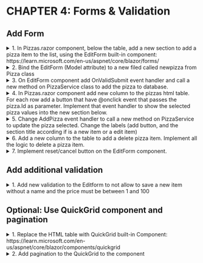 # CHAPTER 4: Forms & Validation

## Add Form

<details>
<summary>1. In Pizzas.razor component, below the table, add a new section to add a pizza item to the list, using the EditForm built-in component: https://learn.microsoft.com/en-us/aspnet/core/blazor/forms/ </summary>

```
<hr>
<h3>Adicionar Pizza</h3>
<div class="row">
    <div class="col-md-6">
        <EditForm Model="newPizza" OnValidSubmit="AddPizza" FormName="pizzaForm">
            <DataAnnotationsValidator />
            <ValidationSummary />

            <div class="mb-3">
                <label for="name" class="form-label">Name:</label>
                <InputText id="name" @bind-Value="newPizza.Name" class="form-control" />
                <ValidationMessage For="() => newPizza.Name" class="text-danger" />
            </div>
            <div class="mb-3">
                <label for="description" class="form-label">Description:</label>
                <InputText id="description" @bind-Value="newPizza.Description" class="form-control" />
                <ValidationMessage For="() => newPizza.Description" class="text-danger" />
            </div>
            <div class="mb-3">
                <label for="price" class="form-label">Price:</label>
                <InputNumber id="price" @bind-Value="newPizza.Price" class="form-control" />
                <ValidationMessage For="() => newPizza.Price" class="text-danger" />
            </div>
            <div class="mb-3">
                <label for="vegetarian" class="form-label">Vegetarian:</label>
                <InputCheckbox id="vegetarian" @bind-Value="newPizza.Vegetarian" class="form-check-input" />
                <ValidationMessage For="() => newPizza.Vegetarian" class="text-danger" />
            </div>
            <button type="submit" class="btn btn-primary">Adicionar</button>
        </EditForm>
    </div>
</div>
```

</details>

<details>
<summary>2. Bind the EditForm (Model attribute) to a new filed called newpizza from Pizza class</summary>

```
@code {
    [SupplyParameterFromForm]
    protected Pizza newPizza { get; set; } = new();
}
```

</details>
<details>
<summary>3. On EditForm component add OnValidSubmit event handler and call a new method on PizzaService class to add the pizza to database.</summary>

```
// Pizzas.razor
protected void AddPizza()
    {
        PizzaService.AddPizza(newPizza);
        newPizza = new();       
        pizzas = PizzaService.GetPizzas();
    }
//PizzaService.cs

public void AddPizza(Pizza pizza)
    {
        db.Pizzas.Add(pizza);
        db.SaveChanges();
    }
```

</details>
<details>
<summary>4. In Pizzas.razor component add new column to the pizzas html table. For each row add a button that have @onclick event that passes the pizza.Id as parameter. Implement that event handler to show the selected pizza values into the new section below.</summary>

```
<td><button @onclick="() => OnEditHandler(pizza.Id)">Editar</button></td>

@code{
private void OnEditHandler(int pizzaId)
    {
        newPizza = pizzas.FirstOrDefault(p => p.Id == pizzaId)!;
    }
}
```

</details>
<details>
<summary>5. Change AddPizza event handler to call a new method on PizzaService to update the pizza selected. Change the labels (add button, and the section title according if is a new item or a edit item)</summary>

```
<hr>
<h3>@title</h3>
<div class="row">
    <div class="col-md-6">
        <EditForm Model="newPizza" OnValidSubmit="UpsertPizza">
            <DataAnnotationsValidator />
            <ValidationSummary />

            <div class="mb-3">
                <label for="name" class="form-label">Name:</label>
                <InputText id="name" @bind-Value="newPizza.Name" class="form-control" />
                <ValidationMessage For="() => newPizza.Name" class="text-danger" />
            </div>
            <div class="mb-3">
                <label for="description" class="form-label">Description:</label>
                <InputText id="description" @bind-Value="newPizza.Description" class="form-control" />
                <ValidationMessage For="() => newPizza.Description" class="text-danger" />
            </div>
            <div class="mb-3">
                <label for="price" class="form-label">Price:</label>
                <InputNumber id="price" @bind-Value="newPizza.Price" class="form-control" />
                <ValidationMessage For="() => newPizza.Price" class="text-danger" />
            </div>
            <div class="mb-3">
                <label for="vegetarian" class="form-label">Vegetarian:</label>
                <InputCheckbox id="vegetarian" @bind-Value="newPizza.Vegetarian" class="form-check-input" />
                <ValidationMessage For="() => newPizza.Vegetarian" class="text-danger" />
            </div>
            <button type="submit" class="btn btn-primary">@buttonText</button>
            <button type="button" class="btn btn-secondary" @onclick="ResetForm">Cancel</button>
        </EditForm>
    </div>
</div>

@code{

private string title = "Adicionar Pizza";
private string buttonText = "Adicionar";

protected void UpsertPizza()
    {
        if(newPizza.Id == 0)
        {
            PizzaService.AddPizza(newPizza);
            newPizza = new();
        }
        else
        {
            PizzaService.UpdatePizza(newPizza);
            newPizza = new();
        }
        pizzas = PizzaService.GetPizzas();
        title = "Adicionar Pizza";
        buttonText = "Adicionar";
    }
}

//PizzaService.cs

public void UpdatePizza(Pizza pizza)
    {
        db.Pizzas.Update(pizza);
        db.SaveChanges();
    }
```

</details>
<details>
<summary>6. Add a new column to the table to add a delete pizza item. Implement all the logic to delete a pizza item.</summary>

```
<td><button @onclick="() => OnDeleteHandler(pizza.Id)">Apagar</button></td>

@code{
 private void OnDeleteHandler(int pizzaId)
    {
        PizzaService.DeletePizza(pizzaId);
        pizzas = PizzaService.GetPizzas();
    }
}

//PizzaService.cs
public void DeletePizza(int pizzaId)
    {
        var pizza = db.Pizzas.Find(pizzaId);
        db.Pizzas.Remove(pizza!);
        db.SaveChanges();
    }
```

</details>
<details>
<summary>7. Implement reset/cancel button on the EditForm component.</summary>

```
   <button type="button" class="btn btn-secondary" @onclick="ResetForm">Cancel</button>
</EditForm>

@code {
private void ResetForm(MouseEventArgs e)
    {
        newPizza = new();
        title = "Adicionar Pizza";
        buttonText = "Adicionar";
    }
}
```

</details>

## Add additional validation

<details>
<summary>1. Add new validation to the Editform to not allow to save a new item without a name and the price must be between 1 and 100</summary>

```
public class Pizza
{
    public int Id { get; set; }
    [Required]
    public string Name { get; set; }
    [Display(Name = "Descrição")]
    public string? Description { get; set; }
    [Required]
    [Range(1,double.MaxValue)]
    public decimal Price { get; set; }
    [Display(Name = "Vegetariano")]
    public bool Vegetarian { get; set; }
}
```

</details>

## Optional: Use QuickGrid component and pagination

<details>
<summary>1. Replace the HTML table with QuickGrid built-in Component: https://learn.microsoft.com/en-us/aspnet/core/blazor/components/quickgrid</summary>

```
<QuickGrid Class="table" Items="pizzas">
        <PropertyColumn Property="p => p.Name" Sortable="true" />
        <PropertyColumn Property="p => p.Description" />
        <PropertyColumn Property="p => p.Vegetarian" />
        <PropertyColumn Property="p => p.Price" Sortable="true" />
        <TemplateColumn Context="p">
            <button class="btn btn-primary" @onclick="() => OnEditHandler(p.Id)">Editar</button>
        </TemplateColumn>
        <TemplateColumn Context="p">
            <button class="btn btn-danger" @onclick="() => OnDeleteHandler(p.Id)">Apagar</button>
        </TemplateColumn>
    </QuickGrid>

@code{
private IQueryable<Pizza> pizzas = null!;

protected override void OnInitialized()
    {
        pizzas = PizzaService.GetPizzas().AsQueryable();
    }
}
```

</details>
<details>
<summary>2. Add pagination to the QuickGrid to the component</summary>

```
<QuickGrid Class="table" Items="pizzas" Pagination="@pagination">
        <PropertyColumn Property="p => p.Name" Sortable="true" />
        <PropertyColumn Property="p => p.Description" />
        <PropertyColumn Property="p => p.Vegetarian" />
        <PropertyColumn Property="p => p.Price" Sortable="true" />
        <TemplateColumn Context="p">
            <button class="btn btn-primary" @onclick="() => OnEditHandler(p.Id)">Editar</button>
        </TemplateColumn>
        <TemplateColumn Context="p">
            <button class="btn btn-danger" @onclick="() => OnDeleteHandler(p.Id)">Apagar</button>
        </TemplateColumn>
    </QuickGrid>
    <Paginator State="@pagination" />

@code{
private PaginationState pagination = new() { ItemsPerPage = 5 };
}
```

</details>
